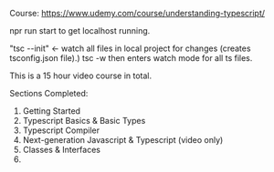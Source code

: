 Course: https://www.udemy.com/course/understanding-typescript/

npr run start to get localhost running.

"tsc --init" <- watch all files in local project for changes (creates tsconfig.json file).)
tsc -w then enters watch mode for all ts files.

This is a 15 hour video course in total.

Sections Completed:

1. Getting Started
2. Typescript Basics & Basic Types
3. Typescript Compiler
4. Next-generation Javascript & Typescript (video only)
5. Classes & Interfaces
6.
